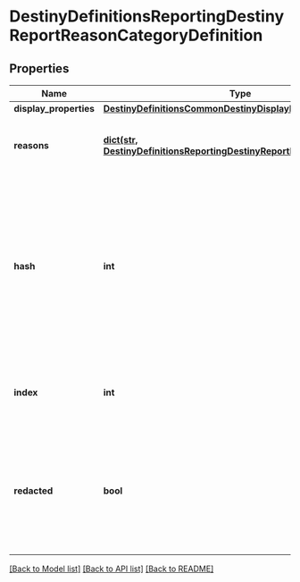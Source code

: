 # DestinyDefinitionsReportingDestinyReportReasonCategoryDefinition

## Properties
Name | Type | Description | Notes
------------ | ------------- | ------------- | -------------
**display_properties** | [**DestinyDefinitionsCommonDestinyDisplayPropertiesDefinition**](DestinyDefinitionsCommonDestinyDisplayPropertiesDefinition.md) |  | [optional] 
**reasons** | [**dict(str, DestinyDefinitionsReportingDestinyReportReasonDefinition)**](DestinyDefinitionsReportingDestinyReportReasonDefinition.md) | The specific reasons for the report under this category. | [optional] 
**hash** | **int** | The unique identifier for this entity. Guaranteed to be unique for the type of entity, but not globally.  When entities refer to each other in Destiny content, it is this hash that they are referring to. | [optional] 
**index** | **int** | The index of the entity as it was found in the investment tables. | [optional] 
**redacted** | **bool** | If this is true, then there is an entity with this identifier/type combination, but BNet is not yet allowed to show it. Sorry! | [optional] 

[[Back to Model list]](../README.md#documentation-for-models) [[Back to API list]](../README.md#documentation-for-api-endpoints) [[Back to README]](../README.md)


